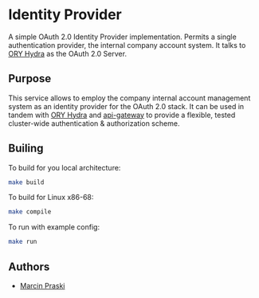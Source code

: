 # Identity Provider

A simple OAuth 2.0 Identity Provider implementation. Permits a single authentication provider, the internal company account system. It talks to [ORY Hydra](https://github.com/ory/hydra) as the OAuth 2.0 Server.

## Purpose

This service allows to employ the company internal account management system as an identity provider for the OAuth 2.0 stack. It can be used in tandem with [ORY Hydra](https://github.com/ory/hydra) and [api-gateway](https://github.com/mpraski/api-gateway) to provide a flexible, tested cluster-wide authentication & authorization scheme.

## Builing

To build for you local architecture:

```bash
make build
```

To build for Linux x86-68:

```bash
make compile
```

To run with example config:

```bash
make run
```

## Authors

- [Marcin Praski](https://github.com/mpraski)
